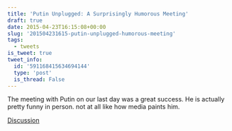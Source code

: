 ```yaml
---
title: 'Putin Unplugged: A Surprisingly Humorous Meeting'
draft: true
date: 2015-04-23T16:15:08+00:00
slug: '201504231615-putin-unplugged-humorous-meeting'
tags:
  - tweets
is_tweet: true
tweet_info:
  id: '591168415634694144'
  type: 'post'
  is_thread: False
---
```




The meeting with Putin on our last day was a great success. He is actually pretty funny in person. not at all like how media paints him.

[Discussion](https://x.com/sytelus/status/591168415634694144)
